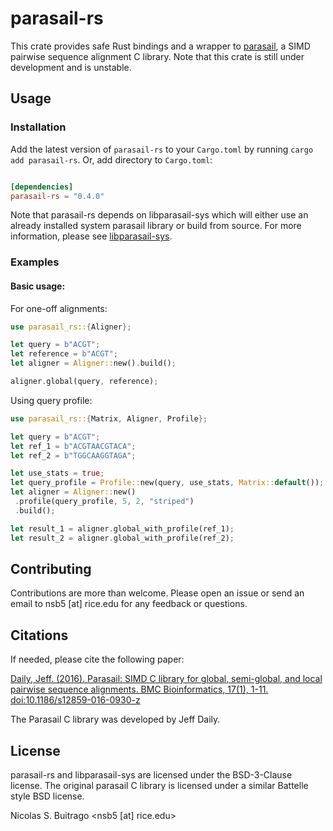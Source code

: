 # parasail-rs

This crate provides safe Rust bindings and a wrapper to [parasail](), a SIMD pairwise sequence alignment C library. Note that this crate is still under development and is unstable.

## Usage

### Installation

Add the latest version of `parasail-rs` to your `Cargo.toml` by running `cargo add parasail-rs`. Or, add directory to `Cargo.toml`:

```toml

[dependencies]
parasail-rs = "0.4.0"

```

Note that parasail-rs depends on libparasail-sys which will either use an already installed system parasail library or build from source. For more information, please see [libparasail-sys](https://gitlab.com/nsbuitrago/libparasail-sys).

### Examples

#### Basic usage:

For one-off alignments:

```rust
use parasail_rs::{Aligner};

let query = b"ACGT";
let reference = b"ACGT";
let aligner = Aligner::new().build();

aligner.global(query, reference);
```

Using query profile:

```rust
use parasail_rs::{Matrix, Aligner, Profile};

let query = b"ACGT";
let ref_1 = b"ACGTAACGTACA";
let ref_2 = b"TGGCAAGGTAGA";

let use_stats = true;
let query_profile = Profile::new(query, use_stats, Matrix::default());
let aligner = Aligner::new()
 .profile(query_profile, 5, 2, "striped")
 .build();

let result_1 = aligner.global_with_profile(ref_1);
let result_2 = aligner.global_with_profile(ref_2);
```

## Contributing

Contributions are more than welcome. Please open an issue or send an email to nsb5 [at] rice.edu for any feedback or questions.

## Citations

If needed, please cite the following paper:

[Daily, Jeff. (2016). Parasail: SIMD C library for global, semi-global, and local pairwise sequence alignments. BMC Bioinformatics, 17(1), 1-11. doi:10.1186/s12859-016-0930-z](https://doi.org/10.1186/s12859-016-0930-z)

The Parasail C library was developed by Jeff Daily.

## License

parasail-rs and libparasail-sys are licensed under the BSD-3-Clause license. The original parasail C library is licensed under a similar Battelle style BSD license.

Nicolas S. Buitrago \<nsb5 [at] rice.edu\>

